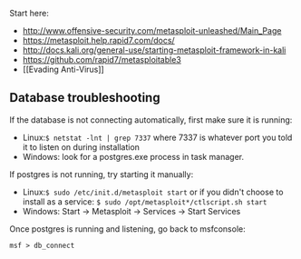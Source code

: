 Start here:

* http://www.offensive-security.com/metasploit-unleashed/Main_Page
* https://metasploit.help.rapid7.com/docs/
* http://docs.kali.org/general-use/starting-metasploit-framework-in-kali
* https://github.com/rapid7/metasploitable3
* [[Evading Anti-Virus]]

Database troubleshooting
------------------------
If the database is not connecting automatically, first make sure it is running:
* Linux:`$ netstat -lnt | grep 7337` where 7337 is whatever port you told it to listen on during installation
* Windows: look for a postgres.exe process in task manager.

If postgres is not running, try starting it manually:
* Linux:`$ sudo /etc/init.d/metasploit start` or if you didn't choose to install as a service: `$ sudo /opt/metasploit*/ctlscript.sh start`
* Windows: Start -> Metasploit -> Services -> Start Services

Once postgres is running and listening, go back to msfconsole:

```
msf > db_connect
```
